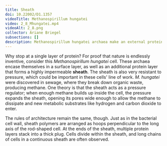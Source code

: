 ```yaml
---
title: Sheath
doi: 10.22002/D1.1357
videoTitle: Methanospirillum hungatei
video: 2_8_Mhungatei.mp4
videoAlt: 2_8.png
collector: Ariane Briegel
subsections: []
description: Methanospirillum hungatei archaea make an external protein sheath that's highly resistant to pressure. Cells can form long chains with connected sheaths.
---
```


Why stop at a single layer of protein? For proof that nature is endlessly inventive, consider this *Methanospirillum hungatei* cell. These archaea encase themselves in a surface layer, as well as an additional protein layer that forms a highly impermeable **sheath**. The sheath is also very resistant to pressure, which could be important in these cells' line of work. *M. hungatei* were discovered in sewage, where they break down organic waste, producing methane. One theory is that the sheath acts as a pressure regulator; when enough methane builds up inside the cell, the pressure expands the sheath, opening its pores wide enough to allow the methane to dissipate and new metabolic substrates like hydrogen and carbon dioxide to enter.

The rules of architecture remain the same, though. Just as in the bacterial cell wall, sheath polymers are arranged as hoops perpendicular to the long axis of the rod-shaped cell. At the ends of the sheath, multiple protein layers stack into a thick plug. Cells divide within the sheath, and long chains of cells in a continuous sheath are often observed.

